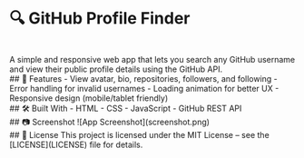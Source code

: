 # 🔍 GitHub Profile Finder
<br>
A simple and responsive web app that lets you search any GitHub username and view their public profile details using the GitHub API.
<br>
## 🚀 Features
- View avatar, bio, repositories, followers, and following
- Error handling for invalid usernames
- Loading animation for better UX
- Responsive design (mobile/tablet friendly)
<br>
## 🛠️ Built With
- HTML
- CSS
- JavaScript
- GitHub REST API
<br>
## 📷 Screenshot
![App Screenshot](screenshot.png)
<br>
## 📄 License
This project is licensed under the MIT License – see the [LICENSE](LICENSE) file for details.


